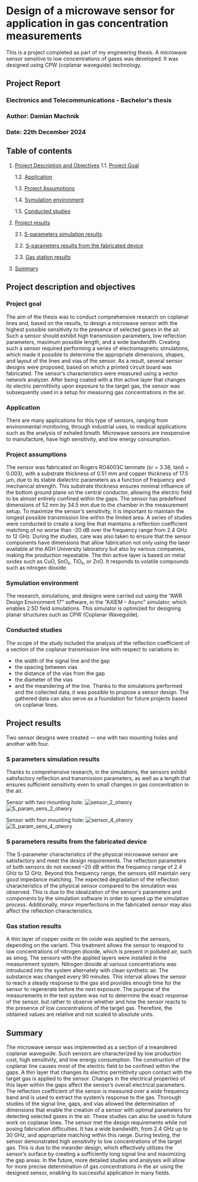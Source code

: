 # Design of a microwave sensor for application in gas concentration measurements 
This is a project completed as part of my engineering thesis. A microwave sensor sensitive to low concentrations of gases was developed. It was designed using CPW (coplanar waveguide) technology.

## Project Report
### Electronics and Telecommunications - Bachelor's thesis
### Author: Damian Machnik
### Date: 22th December 2024


## Table of contents
1. [Project Description and Objectives](#project-description-and-objectives)
   1.1. [Project Goal](#project-goal)
   
   1.2. [Application](#application)
   
   1.3. [Project Assumptions](#project-assumptions)
   
   1.4. [Symulation environment](#symulation-environment)
   
   1.5. [Conducted studies](#conducted-studies)
   
2. [Project results](#project-results)
   
   2.1. [S-parameters simulation results](#s-parameters-simulation-results)
   
   2.2. [S-parameters results from the fabricated device](#s-parameters-results-from-the-fabricated-device)
   
   2.3. [Gas station results](#gas-station-results)
   
3. [Summary](#summary)
   
  
## Project description and objectives

### Project goal
The aim of the thesis was to conduct comprehensive research on coplanar lines and, based on the results, to design a microwave sensor with the highest possible sensitivity to the presence of selected gases in the air.
Such a sensor should exhibit high transmission parameters, low reflection parameters, maximum possible length, and a wide bandwidth. Creating such a sensor required performing a series of electromagnetic simulations, which made it possible to determine the appropriate dimensions, shapes, and layout of the lines and vias of the sensor.
As a result, several sensor designs were proposed, based on which a printed circuit board was fabricated. The sensor’s characteristics were measured using a vector network analyzer. After being coated with a thin active layer that changes its electric permittivity upon exposure to the target gas, the sensor was subsequently used in a setup for measuring gas concentrations in the air.

### Application
There are many applications for this type of sensors, ranging from environmental monitoring, through industrial uses, to medical applications such as the analysis of exhaled breath. Microwave sensors are inexpensive to manufacture, have high sensitivity, and low energy consumption.

### Project assumptions
The sensor was fabricated on Rogers RO4003C laminate (εr = 3.38, tanδ = 0.003), with a substrate thickness of 0.51 mm and copper thickness of 17.5 μm, due to its stable dielectric parameters as a function of frequency and mechanical strength. This substrate thickness ensures minimal influence of the bottom ground plane on the central conductor, allowing the electric field to be almost entirely confined within the gaps.
The sensor has predefined dimensions of 52 mm by 34.5 mm due to the chamber in the measurement setup. To maximize the sensor’s sensitivity, it is important to maintain the longest possible transmission line within the limited area. A series of studies were conducted to create a long line that maintains a reflection coefficient matching of no worse than -20 dB over the frequency range from 2.4 GHz to 12 GHz. During the studies, care was also taken to ensure that the sensor components have dimensions that allow fabrication not only using the laser available at the AGH University laboratory but also by various companies, making the production repeatable.
The thin active layer is based on metal oxides such as CuO, SnO₂, TiO₂, or ZnO. It responds to volatile compounds such as nitrogen dioxide.

### Symulation environment 
The research, simulations, and designs were carried out using the “AWR Design Environment 17” software, in the “AXIEM – Async” simulator, which enables 2.5D field simulations. This simulator is optimized for designing planar structures such as CPW (Coplanar Waveguide).

### Conducted studies
The scope of the study included the analysis of the reflection coefficient of a section of the coplanar transmission line with respect to variations in:
 - the width of the signal line and the gap
 - the spacing between vias
 - the distance of the vias from the gap
 - the diameter of the vias
 - and the meandering of the line.
Thanks to the simulations performed and the collected data, it was possible to propose a sensor design. The gathered data can also serve as a foundation for future projects based on coplanar lines.


## Project results
Two sensor designs were created — one with two mounting holes and another with four.

### S parameters simulation results
Thanks to comprehensive research, in the simulations, the sensors exhibit satisfactory reflection and transmission parameters, as well as a length that ensures sufficient sensitivity even to small changes in gas concentration in the air.

Sensor with two mounting hole:
![sensor_2_otwory](images/sensor_2_otwory)
![S_param_sens_2_otwory](images/S_param_sens_2_otwory)

Sensor with four mounting hole:
![sensor_4_otwory](images/sensor_4_otwory)
![S_param_sens_4_otwory](images/S_param_sens_4_otwory)

### S parameters results from the fabricated device
The S-parameter characteristics of the physical microwave sensor are satisfactory and meet the design requirements. The reflection parameters of both sensors do not exceed –20 dB within the frequency range of 2.4 GHz to 12 GHz. Beyond this frequency range, the sensors still maintain very good impedance matching.
The expected degradation of the reflection characteristics of the physical sensor compared to the simulation was observed. This is due to the idealization of the sensor's parameters and components by the simulation software in order to speed up the simulation process. Additionally, minor imperfections in the fabricated sensor may also affect the reflection characteristics.

### Gas station results
A thin layer of copper oxide or tin oxide was applied to the sensors, depending on the variant. This treatment allows the sensor to respond to low concentrations of nitrogen dioxide, which is present in polluted air, such as smog. The sensors with the applied layers were installed in the measurement system. 
Nitrogen dioxide at various concentrations was introduced into the system alternately with clean synthetic air. The substance was changed every 90 minutes. This interval allows the sensor to reach a steady response to the gas and provides enough time for the sensor to regenerate before the next exposure.
The purpose of the measurements in the test system was not to determine the exact response of the sensor, but rather to observe whether and how the sensor reacts to the presence of low concentrations of the target gas. Therefore, the obtained values are relative and not scaled to absolute units.


## Summary
The microwave sensor was implemented as a section of a meandered coplanar waveguide. Such sensors are characterized by low production cost, high sensitivity, and low energy consumption. The construction of the coplanar line causes most of the electric field to be confined within the gaps. A thin layer that changes its electric permittivity upon contact with the target gas is applied to the sensor. Changes in the electrical properties of this layer within the gaps affect the sensor’s overall electrical parameters. The reflection coefficient of the sensor is measured over a wide frequency band and is used to extract the system’s response to the gas.
Thorough studies of the signal line, gaps, and vias allowed the determination of dimensions that enable the creation of a sensor with optimal parameters for detecting selected gases in the air. These studies can also be used in future work on coplanar lines.
The sensor met the design requirements while not posing fabrication difficulties. It has a wide bandwidth, from 2.4 GHz up to 30 GHz, and appropriate matching within this range. During testing, the sensor demonstrated high sensitivity to low concentrations of the target gas. This is due to the meander design, which effectively utilizes the sensor’s surface by creating a sufficiently long signal line and maximizing the gap areas.
In the future, more detailed studies and analyses will allow for more precise determination of gas concentrations in the air using the designed sensor, enabling its successful application in many fields.


